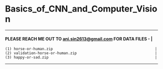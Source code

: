 # Basics_of_CNN_and_Computer_Vision

--------------------------------------------------------------------------
#### PLEASE REACH ME OUT TO ani.sin2613@gmail.com FOR DATA FILES -       |
    (1) horse-or-human.zip                                               |
    (2) validation-horse-or-human.zip                                    |
    (3) happy-or-sad.zip                                                 |
--------------------------------------------------------------------------
